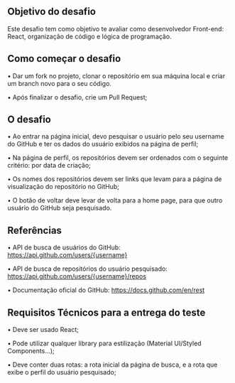  
## Objetivo do desafio

Este desafio tem como objetivo te avaliar como desenvolvedor Front-end: React, organização de código e lógica de programação.

## Como começar o desafio

• Dar um fork no projeto, clonar o repositório em sua máquina local e criar um branch novo para o seu código.

• Após finalizar o desafio, crie um Pull Request;

## O desafio

• Ao entrar na página inicial, devo pesquisar o usuário pelo seu username do GitHub e ter os dados do usuário exibidos na página de perfil;

• Na página de perfil, os repositórios devem ser ordenados com o seguinte critério: por data de criação;

• Os nomes dos repositórios devem ser links que levam para a página de visualização do repositório no GitHub; 

• O botão de voltar deve levar de volta para a home page, para que outro usuário do GitHub seja pesquisado.

## Referências

• API de busca de usuários do GitHub: https://api.github.com/users/{username}

• API de busca de repositórios do usuário pesquisado: https://api.github.com/users/{username}/repos

• Documentação oficial do GitHub: https://docs.github.com/en/rest
 
## Requisitos Técnicos para a entrega do teste

• Deve ser usado React;

• Pode utilizar qualquer library para estilização (Material UI/Styled Components...);
 
• Deve conter duas rotas: a rota inicial da página de busca, e a rota que exibe o perfil do usuário pesquisado;
